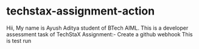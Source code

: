 # techstax-assignment-action
Hii, My name is Ayush Aditya student of BTech AIML.
This is a developer assessment task of TechStaX
Assignment:-
Create a github webhook
This is test run
